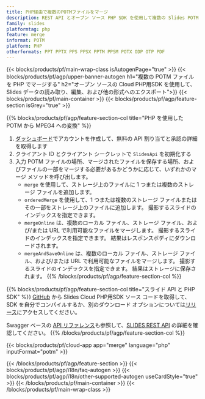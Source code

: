 ```yaml
---
title: PHP経由で複数のPOTMファイルをマージ
description: REST API とオープン ソース PHP SDK を使用して複数の Slides POTM ファイルをマージする
family: slides
platformtag: php
feature: merge
informat: POTM
platform: PHP
otherformats: PPT PPTX PPS PPSX PPTM PPSM POTX ODP OTP PDF
---
```


{{< blocks/products/pf/main-wrap-class isAutogenPage="true" >}}
{{< blocks/products/pf/agp/upper-banner-autogen h1="複数の POTM ファイルを PHP でマージする" h2="オープン ソースの Cloud PHP用SDK を使用して、Slides データの読み取り、編集、および他の形式へのエクスポート">}}
{{< blocks/products/pf/main-container >}}
{{< blocks/products/pf/agp/feature-section isGrey="true" >}}

{{% blocks/products/pf/agp/feature-section-col title="PHP を使用した POTM から MPEG4 への変換" %}}
1. <a href="https://dashboard.aspose.cloud/">ダッシュボード</a>でアカウントを作成して、無料の API 割り当てと承認の詳細を取得します
1. クライアント ID とクライアント シークレットで ```SlidesApi``` を初期化する
1. 入力 POTM ファイルの場所、マージされたファイルを保存する場所、およびファイルの一部をマージする必要があるかどうかに応じて、いずれかのマージ メソッドを呼び出します。
    - ```merge``` を使用して、ストレージ上のファイルに 1 つまたは複数のストレージ ファイルを追加します。
    - ```orderedMerge``` を使用して、1 つまたは複数のストレージ ファイルまたはその一部をストレージ上のファイルに追加します。 撮影するスライドのインデックスを指定できます。
    - ```mergeOnline``` は、複数のローカル ファイル、ストレージ ファイル、および/または URL で利用可能なファイルをマージします。 撮影するスライドのインデックスを指定できます。 結果はレスポンスボディにダウンロードされます。
    - ```mergeAndSaveOnline``` は、複数のローカル ファイル、ストレージ ファイル、および/または URL で利用可能なファイルをマージします。 撮影するスライドのインデックスを指定できます。 結果はストレージに保存されます。
{{% /blocks/products/pf/agp/feature-section-col %}}

{{% blocks/products/pf/agp/feature-section-col title="スライド API と PHP SDK" %}}
[GitHub](https://github.com/aspose-slides-cloud/aspose-slides-cloud-php) から Slides Cloud PHP用SDK ソース コードを取得して、SDK を自分でコンパイルするか、別のダウンロード オプションについては[リリース](https://releases.aspose.cloud/)にアクセスしてください。

Swagger ベースの [API リファレンス](https://apireference.aspose.cloud/slides/)も参照して、[SLIDES REST API](https://products.aspose.cloud/slides/curl/) の詳細を確認してください。
{{% /blocks/products/pf/agp/feature-section-col %}}

{{< blocks/products/pf/cloud-app app="merge" language="php" inputFormat="potm" >}}

{{< /blocks/products/pf/agp/feature-section >}}
{{< blocks/products/pf/agp/i18n/faq-autogen >}}
{{< blocks/products/pf/agp/i18n/other-supported-autogen useCardStyle="true" >}}
{{< /blocks/products/pf/main-container >}}
{{< /blocks/products/pf/main-wrap-class >}}